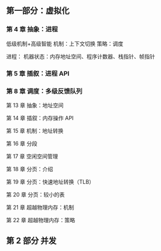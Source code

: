 ## 第一部分：虚拟化

### 第 4 章 抽象：进程

低级机制+高级智能
机制：上下文切换
策略：调度

进程：
机器状态：内存地址空间、程序计数器、栈指针、帧指针

### 第 5 章 插叙：进程 API

### 第 8 章 调度：多级反馈队列

第 13 章 抽象：地址空间

第 14 章 插叙：内存操作 API

第 15 章 机制：地址转换

第 16 章 分段

第 17 章 空闲空间管理

第 18 章 分页：介绍

第 19 章 分页：快速地址转换（TLB）

第 20 章 分页：较小的表

第 21 章 超越物理内存：机制

第 22 章 超越物理内存：策略

## 第 2 部分 并发
